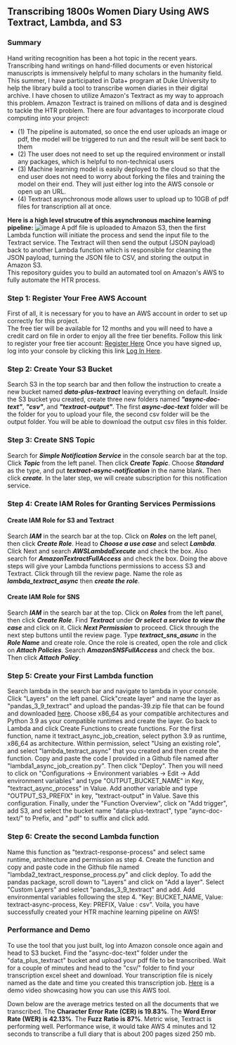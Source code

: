 ## Transcribing 1800s Women Diary Using AWS Textract, Lambda, and S3
### Summary
Hand writing recognition has been a hot topic in the recent years. Transcribing hand writings on hand-filled documents or even historical manuscripts is immensively helpful to many scholars in the humanity field. This summer, I have participated in Data+ program at Duke University to help the library build a tool to transcribe women diaries in their digital archive. I have chosen to utilize Amazon's Textract as my way to approach this problem. Amazon Textract is trained on millions of data and is desgined to tackle the HTR problem. There are four advantages to incorporate cloud computing into your project:   
- (1) The pipeline is automated, so once the end user uploads an image or pdf, the model will be triggered to run and the result will be sent back to them  
- (2) The user does not need to set up the required environment or install any packages, which is helpful to non-technical users  
- (3) Machine learning model is easily deployed to the cloud so that the end user does not need to worry about forking the files and training the model on their end. They will just either log into the AWS console or open up an URL.  
- (4) Textract asynchronous mode allows user to upload up to 10GB of pdf files for transcription all at once.

**Here is a high level strucutre of this asynchronous machine learning pipeline:**
![image](https://user-images.githubusercontent.com/90075179/180444326-652c8576-4217-4c17-bc5d-5e181a580447.png)
A pdf file is uploaded to Amazon S3, then the first Lambda function will initiate the process and send the input file to the Textract service. The Textract will then send the output (JSON payload) back to another Lambda function which is responsible for cleaning the JSON payload, turning the JSON file to CSV, and storing the output in Amazon S3.  
This repository guides you to build an automated tool on Amazon's AWS to fully automate the HTR process.

### Step 1: Register Your Free AWS Account
First of all, it is necessary for you to have an AWS account in order to set up correctly for this project.  
The free tier will be available for 12 months and you will need to have a credit card on file in order to enjoy all the free tier benefits.
Follow this link to register your free tier account: [Register Here](https://aws.amazon.com/account/sign-up)
Once you have signed up, log into your console by clicking this link [Log In Here](console.aws.amazon.com).

### Step 2: Create Your S3 Bucket
Search S3 in the top search bar and then follow the instruction to create a new bucket named ***data-plus-textract*** leaving everything on default. Inside the S3 bucket you created, create three new folders named ***"async-doc-text"***, ***"csv"***, and ***"textract-output"***. The first ***async-doc-text*** folder will be the folder for you to upload your file, the second csv folder will be the output folder. You will be able to download the output csv files in this folder.  

### Step 3: Create SNS Topic
Search for ***Simple Notification Service*** in the console search bar at the top. Click ***Topic*** from the left panel. Then click ***Create Topic***. Choose ***Standard*** as the type, and put ***textract-async-notification*** in the name blank. Then click ***create***. In the later step, we will create subscription for this notification service.

### Step 4: Create IAM Roles for Granting Services Permissions
#### Create IAM Role for S3 and Textract
Search ***IAM*** in the search bar at the top. Click on ***Roles*** on the left panel, then click ***Create Role***. Head to ***Choose a use case*** and select ***Lambda***. Click Next and search ***AWSLambdaExecute*** and check the box. Also search for ***AmazonTextractFullAccess*** and check the box. Doing the above steps will give your Lambda functions permissions to access S3 and Textract. Click through till the review page. Name the role as ***lambda_textract_async*** then ***create the role***.  
#### Create IAM Role for SNS
Search ***IAM*** in the search bar at the top. Click on ***Roles*** from the left panel, then click ***Create Role***. Find ***Textract*** under ***Or select a service to view the case*** and click on it. Click ***Next Permission*** to proceed. Click through the next step buttons until the review page. Type ***textract_sns_asunc*** in the ***Role Name*** and create role. Once the role is created, open the role and click on ***Attach Policies***. Search ***AmazonSNSFullAccess*** and check the box. Then click ***Attach Policy***.  

### Step 5: Create your First Lambda function
Search lambda in the search bar and navigate to lambda in your console. Click "Layers" on the left panel. Click"create layer" and name the layer as "pandas_3_9_textract" and upload the pandas-39.zip file that can be found and downloaded [here](https://github.com/srcecde/aws-tutorial-code/tree/master/lambda-layers-package/python3.9). Choose x86_64 as your compatible architectures and Python 3.9 as your compatible runtimes and create the layer. Go back to Lambda and click Create Functions to create functions. For the first function, name it textract_async_job_creation, select python 3.9 as runtime, x86_64 as architecture. Within permission, select "Using an existing role", and select "lambda_textract_async" that you created and then create the function. Copy and paste the code I provided in a Github file named after "lambda1_async_job_creation.py". Then click "Deploy". Then you will need to click on "Configurations -> Environment variables -> Edit -> Add environment variables" and type "OUTPUT_BUCKET_NAME" in Key, "textract_async_process" in Value. Add another variable and type "OUTPUT_S3_PREFIX" in key, "textract-output" in Value. Save this configuration. Finally, under the "Function Overview", click on "Add trigger", add S3, and select the bucket name "data-plus-textract", type "aync-doc-text/" to Prefix, and ".pdf" to suffix and click add.  

### Step 6: Create the second Lambda function
Name this function as "textract-response-process" and select same runtime, architecture and permission as step 4. Create the function and copy and paste code in the Github file named "lambda2_textract_response_process.py" and click deploy. To add the pandas package, scroll down to "Layers" and click on "Add a layer". Select "Custom Layers" and select "pandas_3_9_textract" and add. Add environmental variables following the step 4. "Key: BUCKET_NAME, Value: textract-async-process, Key: PREFIX, Value : csv". Voila, you have successfully created your HTR machine learning pipeline on AWS!

### Performance and Demo
To use the tool that you just built, log into Amazon console once again and head to S3 bucket. Find the "async-doc-text" folder under the "data_plus_textract" bucket and upload your pdf file to be transcribed. Wait for a couple of minutes and head to the "csv/" folder to find your transcription excel sheet and download. Your transcription file is nicely named as the date and time you created this transcription job. [Here](https://www.youtube.com/watch?v=kJVBVuc06kI) is a demo video showcasing how you can use this AWS tool.  

Down below are the average metrics tested on all the documents that we transcribed. The **Character Error Rate (CER) is 19.83%**. The **Word Error Rate (WER) is 42.13%**. The **Fuzz Ratio is 87%**. Metric wise, Textract is performing well. Performance wise, it would take AWS 4 minutes and 12 seconds to transcribe a full diary that is about 200 pages sized 250 mb. 
